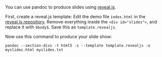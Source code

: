You can use pandoc to produce slides using [reveal.js](http://lab.hakim.se/reveal-js/).

First, create a reveal.js template:  Edit the demo file `index.html` in the [reveal.js repository](http://github.com/hakimel/reveal.js).  Remove everything inside the `<div id="slides">`, and replace it with `$body$`.  Save this as `template.revealjs`.

Now use this command to produce your slide show:

    pandoc --section-divs -t html5 -s --template template.revealjs -o myslides.html myslides.txt
